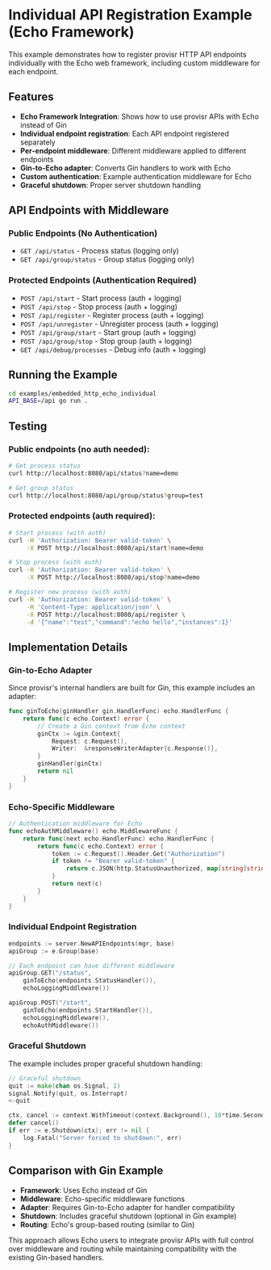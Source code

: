 # Individual API Registration Example (Echo Framework)

This example demonstrates how to register provisr HTTP API endpoints individually with the Echo web framework, including custom middleware for each endpoint.

## Features

- **Echo Framework Integration**: Shows how to use provisr APIs with Echo instead of Gin
- **Individual endpoint registration**: Each API endpoint registered separately
- **Per-endpoint middleware**: Different middleware applied to different endpoints
- **Gin-to-Echo adapter**: Converts Gin handlers to work with Echo
- **Custom authentication**: Example authentication middleware for Echo
- **Graceful shutdown**: Proper server shutdown handling

## API Endpoints with Middleware

### Public Endpoints (No Authentication)
- `GET /api/status` - Process status (logging only)
- `GET /api/group/status` - Group status (logging only)

### Protected Endpoints (Authentication Required)
- `POST /api/start` - Start process (auth + logging)
- `POST /api/stop` - Stop process (auth + logging)
- `POST /api/register` - Register process (auth + logging)
- `POST /api/unregister` - Unregister process (auth + logging)
- `POST /api/group/start` - Start group (auth + logging)
- `POST /api/group/stop` - Stop group (auth + logging)
- `GET /api/debug/processes` - Debug info (auth + logging)

## Running the Example

```bash
cd examples/embedded_http_echo_individual
API_BASE=/api go run .
```

## Testing

### Public endpoints (no auth needed):
```bash
# Get process status
curl http://localhost:8080/api/status?name=demo

# Get group status
curl http://localhost:8080/api/group/status?group=test
```

### Protected endpoints (auth required):
```bash
# Start process (with auth)
curl -H 'Authorization: Bearer valid-token' \
     -X POST http://localhost:8080/api/start?name=demo

# Stop process (with auth)
curl -H 'Authorization: Bearer valid-token' \
     -X POST http://localhost:8080/api/stop?name=demo

# Register new process (with auth)
curl -H 'Authorization: Bearer valid-token' \
     -H 'Content-Type: application/json' \
     -X POST http://localhost:8080/api/register \
     -d '{"name":"test","command":"echo hello","instances":1}'
```

## Implementation Details

### Gin-to-Echo Adapter

Since provisr's internal handlers are built for Gin, this example includes an adapter:

```go
func ginToEcho(ginHandler gin.HandlerFunc) echo.HandlerFunc {
    return func(c echo.Context) error {
        // Create a Gin context from Echo context
        ginCtx := &gin.Context{
            Request: c.Request(),
            Writer:  &responseWriterAdapter{c.Response()},
        }
        ginHandler(ginCtx)
        return nil
    }
}
```

### Echo-Specific Middleware

```go
// Authentication middleware for Echo
func echoAuthMiddleware() echo.MiddlewareFunc {
    return func(next echo.HandlerFunc) echo.HandlerFunc {
        return func(c echo.Context) error {
            token := c.Request().Header.Get("Authorization")
            if token != "Bearer valid-token" {
                return c.JSON(http.StatusUnauthorized, map[string]string{"error": "unauthorized"})
            }
            return next(c)
        }
    }
}
```

### Individual Endpoint Registration

```go
endpoints := server.NewAPIEndpoints(mgr, base)
apiGroup := e.Group(base)

// Each endpoint can have different middleware
apiGroup.GET("/status",
    ginToEcho(endpoints.StatusHandler()),
    echoLoggingMiddleware())

apiGroup.POST("/start",
    ginToEcho(endpoints.StartHandler()),
    echoLoggingMiddleware(),
    echoAuthMiddleware())
```

### Graceful Shutdown

The example includes proper graceful shutdown handling:

```go
// Graceful shutdown
quit := make(chan os.Signal, 1)
signal.Notify(quit, os.Interrupt)
<-quit

ctx, cancel := context.WithTimeout(context.Background(), 10*time.Second)
defer cancel()
if err := e.Shutdown(ctx); err != nil {
    log.Fatal("Server forced to shutdown:", err)
}
```

## Comparison with Gin Example

- **Framework**: Uses Echo instead of Gin
- **Middleware**: Echo-specific middleware functions
- **Adapter**: Requires Gin-to-Echo adapter for handler compatibility
- **Shutdown**: Includes graceful shutdown (optional in Gin example)
- **Routing**: Echo's group-based routing (similar to Gin)

This approach allows Echo users to integrate provisr APIs with full control over middleware and routing while maintaining compatibility with the existing Gin-based handlers.